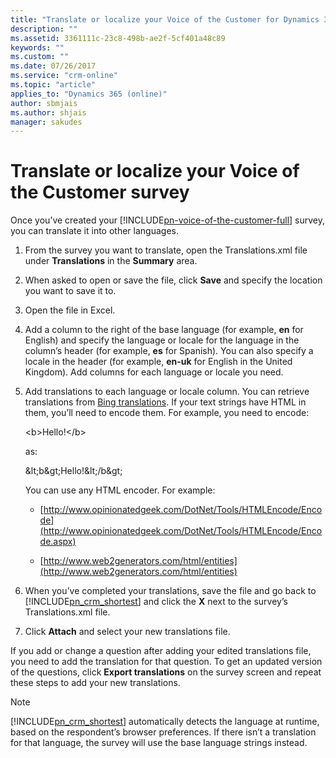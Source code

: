 ```yaml
---
title: "Translate or localize your Voice of the Customer for Dynamics 365 survey | MicrosoftDocs"
description: ""
ms.assetid: 3361111c-23c8-498b-ae2f-5cf401a48c89
keywords: ""
ms.custom: ""
ms.date: 07/26/2017
ms.service: "crm-online"
ms.topic: "article"
applies_to: "Dynamics 365 (online)"
author: sbmjais
ms.author: shjais
manager: sakudes
---
```

# Translate or localize your Voice of the Customer survey 
Once you’ve created your [!INCLUDE[pn-voice-of-the-customer-full](../includes/pn-voice-of-the-customer-full.md)] survey, you can translate it into other languages.  
  
1.  From the survey you want to translate, open the Translations.xml file under **Translations** in the **Summary** area.  
  
2.  When asked to open or save the file, click **Save** and specify the location you want to save it to.  
  
3.  Open the file in Excel.  
  
4.  Add a column to the right of the base language (for example, **en** for English) and specify the language or locale for the language in the column’s header (for example, **es** for Spanish). You can also specify a locale in the header (for example, **en-uk** for English in the United Kingdom). Add columns for each language or locale you need.  
  
5.  Add translations to each language or locale column. You can retrieve translations from [Bing translations](https://www.bing.com/translator/). If your text strings have HTML in them, you’ll need to encode them. For example, you need to encode:  
  
     \<b>Hello!\</b>  
  
     as:  
  
     &amp;lt;b&amp;gt;Hello!&amp;lt;/b&amp;gt;  
  
     You can use any HTML encoder. For example:  
  
    -   [http://www.opinionatedgeek.com/DotNet/Tools/HTMLEncode/Encode](http://www.opinionatedgeek.com/DotNet/Tools/HTMLEncode/Encode.aspx)  
  
    -   [http://www.web2generators.com/html/entities](http://www.web2generators.com/html/entities)  
  
6.  When you’ve completed your translations, save the file and go back to [!INCLUDE[pn_crm_shortest](../includes/pn-crm-shortest.md)] and click the **X** next to the survey’s Translations.xml file.  
  
7.  Click **Attach** and select your new translations file.  
  
 If you add or change a question after adding your edited translations file, you need to add the translation for that question. To get an updated version of the questions, click **Export translations** on the survey screen and repeat these steps to add your new translations.  
  
> [!NOTE]
> [!INCLUDE[pn_crm_shortest](../includes/pn-crm-shortest.md)] automatically detects the language at runtime, based on the respondent’s browser preferences. If there isn’t a translation for that language, the survey will use the base language strings instead.  
  
